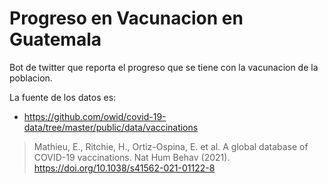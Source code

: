 # Progreso en Vacunacion en Guatemala

Bot de twitter que reporta el progreso que se tiene con la vacunacion de la poblacion.

La fuente de los datos es:

* https://github.com/owid/covid-19-data/tree/master/public/data/vaccinations

> Mathieu, E., Ritchie, H., Ortiz-Ospina, E. et al. A global database of COVID-19 vaccinations. Nat Hum Behav (2021). https://doi.org/10.1038/s41562-021-01122-8

